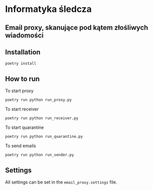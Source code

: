 # Informatyka śledcza

## Email proxy, skanujące pod kątem złośliwych wiadomości

## Installation
```
poetry install
```
## How to run

To start proxy

```
poetry run python run_proxy.py
```

To start receiver

```
poetry run python run_receiver.py
```

To start quarantine

```
poetry run python run_quarantine.py
```

To send emails

```
poetry run python run_sender.py
```

## Settings

All settings can be set in the `email_proxy.settings` file.
